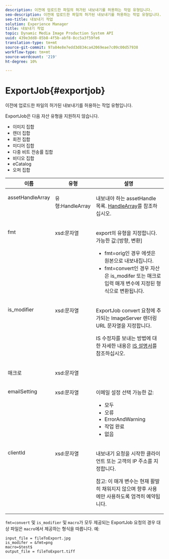 ```yaml
---
description: 이전에 업로드한 파일의 허가된 내보내기를 허용하는 작업 유형입니다.
seo-description: 이전에 업로드한 파일의 허가된 내보내기를 허용하는 작업 유형입니다.
seo-title: 내보내기 작업
solution: Experience Manager
title: 내보내기 작업
topic: Dynamic Media Image Production System API
uuid: 439e3dd8-85b8-4f5b-abf8-8cc5a3f59fe6
translation-type: tm+mt
source-git-commit: 97a84e8e7edd3d834ca42069eae7c09c00d57938
workflow-type: tm+mt
source-wordcount: '219'
ht-degree: 10%

---
```



# ExportJob{#exportjob}

이전에 업로드한 파일의 허가된 내보내기를 허용하는 작업 유형입니다.

ExportJob은 다음 자산 유형을 지원하지 않습니다.

* 이미지 집합
* 렌더 집합
* 회전 집합
* 미디어 집합
* 다중 비트 전송률 집합
* 비디오 집합
* eCatalog
* 오퍼 집합

<table id="table_D8F3FD30D15648BFA5B980D3DC0A5AB1"> 
 <thead> 
  <tr> 
   <th colname="col1" class="entry"> 이름 </th> 
   <th colname="col2" class="entry"> 유형 </th> 
   <th colname="col3" class="entry"> 설명 </th> 
  </tr> 
 </thead>
 <tbody> 
  <tr valign="top"> 
   <td colname="col1"> <p> <span class="codeph"> <span class="varname"> assetHandleArray</span> </span> </p> </td> 
   <td colname="col2"> <p> <span class="codeph"> 유형:HandleArray</span> </p> </td> 
   <td colname="col3" valign="top"> <p>내보내야 하는 <span class="codeph"> assetHandle</span> 목록. <a href="../../types/c-data-types/r-handle-array.md#reference-1b93fefb5477459faf9253b54349b5f9" type="reference" format="dita" scope="local"> HandleArray</a>를 참조하십시오. </p> </td> 
  </tr> 
  <tr valign="top"> 
   <td colname="col1"> <p> <span class="codeph"> <span class="varname"> fmt</span> </span> </p> </td> 
   <td colname="col2"> <p> <span class="codeph"> xsd:문자열  </span> </p> </td> 
   <td colname="col3"> <p><span class="codeph"> export의 유형을 지정합니다.가능한 값</span>:[방향, 변환] </p> <p> 
     <ul id="ul_16EF4B14100C4C7AA464CA9CF7F11D1C"> 
      <li id="li_DAB2844CC55145C88A18A1F8EC4527F9"><span class="codeph"> fmt=orig</span>인 경우 에셋은 원본으로 내보내집니다. </li> 
      <li id="li_07F2F8D159934D889FDC1022AB12B564"><span class="codeph"> fmt=convert</span>인 경우 자산은 <span class="codeph"> is_modifer</span> 또는 <span class="codeph"> 매크로</span> 입력 매개 변수에 지정된 형식으로 변환됩니다. </li> 
     </ul> </p> </td> 
  </tr> 
  <tr valign="top"> 
   <td colname="col1"> <p> <span class="codeph"> <span class="varname"> is_modifier</span> </span> </p> </td> 
   <td colname="col2"> <p> <span class="codeph"> xsd:문자열  </span> </p> </td> 
   <td colname="col3"> <p>ExportJob <span class="codeph"> convert</span> 요청에 추가되는 <span class="codeph"> ImageServer</span> 렌더링 URL 문자열을 지정합니다. </p> <p>IS 수정자를 보내는 방법에 대한 자세한 내용은 <a href="https://docs.adobe.com/content/help/en/dynamic-media-developer-resources/image-serving-api/home.html" scope="external" format="html"> IS 설명서</a>를 참조하십시오. </p> </td> 
  </tr> 
  <tr valign="top"> 
   <td colname="col1"> <p> <span class="codeph"> <span class="varname"> 매크로</span> </span> </p> </td> 
   <td colname="col2"> <p> <span class="codeph"> xsd:문자열  </span> </p> </td> 
   <td colname="col3"> <p></p> </td> 
  </tr> 
  <tr valign="top"> 
   <td colname="col1"> <p> <span class="codeph"> <span class="varname"> emailSetting</span> </span> </p> </td> 
   <td colname="col2"> <p> <span class="codeph"> xsd:문자열  </span> </p> </td> 
   <td colname="col3"> <p>이메일 설정 선택 가능한 값: </p> <p> 
     <ul id="ul_0EEDAE11B7CD4C53A6E4B2B8CB2CF730"> 
      <li id="li_F235F93828594ED78C6D464440F953FF"> <span class="codeph"> 모두</span> </li> 
      <li id="li_59E14E7EBFA64432A5FAC15DA21A0521"> <span class="codeph"> 오류</span> </li> 
      <li id="li_BFE0B52CADD14CC1BA1AF42AB0AA1CE1"> <span class="codeph"> ErrorAndWarning</span> </li> 
      <li id="li_BE3AA67E14FB487B8B9CD6EF3D58824C"> <span class="codeph"> 작업 완료</span> </li> 
      <li id="li_409C68AD0D244975BFB86B08609E0146"> <span class="codeph"> 없음</span> </li> 
     </ul> </p> </td> 
  </tr> 
  <tr valign="top"> 
   <td colname="col1"> <p> <span class="codeph"> <span class="varname"> clientId</span> </span> </p> </td> 
   <td colname="col2"> <p> <span class="codeph"> xsd:문자열  </span> </p> </td> 
   <td colname="col3"> <p>내보내기 요청을 시작한 클라이언트 또는 고객의 IP 주소를 지정합니다. </p> <p> <p>참고: 이 매개 변수는 현재 활발히 채워지지 않으며 향후 사용에만 사용하도록 엄격히 예약됩니다. </p> </p> </td> 
  </tr> 
 </tbody> 
</table>

`fmt=convert` 및 `is_modifier` 및 `macro`가 모두 제공되는 ExportJob 요청의 경우 대상 파일은 `macro`에서 제공하는 형식을 따릅니다. 예:

```
input_file = fileToExport.jpg
is_modifer = &fmt=png
macro=$test$ 
output_file = fileToExport.tiff
```

